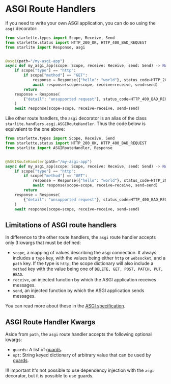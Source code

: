 # ASGI Route Handlers

If you need to write your own ASGI application, you can do so using the `asgi` decorator:

```python
from starlette.types import Scope, Receive, Send
from starlette.status import HTTP_200_OK, HTTP_400_BAD_REQUEST
from starlite import Response, asgi


@asgi(path="/my-asgi-app")
async def my_asgi_app(scope: Scope, receive: Receive, send: Send) -> None:
    if scope["type"] == "http":
        if scope["method"] == "GET":
            response = Response({"hello": "world"}, status_code=HTTP_200_OK)
            await response(scope=scope, receive=receive, send=send)
        return
    response = Response(
        {"detail": "unsupported request"}, status_code=HTTP_400_BAD_REQUEST
    )
    await response(scope=scope, receive=receive, send=send)
```

Like other route handlers, the `asgi` decorator is an alias of the class `starlite.handlers.asgi.ASGIRouteHandler`. Thus
the code below is equivalent to the one above:

```python
from starlette.types import Scope, Receive, Send
from starlette.status import HTTP_200_OK, HTTP_400_BAD_REQUEST
from starlite import ASGIRouteHandler, Response


@ASGIRouteHandler(path="/my-asgi-app")
async def my_asgi_app(scope: Scope, receive: Receive, send: Send) -> None:
    if scope["type"] == "http":
        if scope["method"] == "GET":
            response = Response({"hello": "world"}, status_code=HTTP_200_OK)
            await response(scope=scope, receive=receive, send=send)
        return
    response = Response(
        {"detail": "unsupported request"}, status_code=HTTP_400_BAD_REQUEST
    )
    await response(scope=scope, receive=receive, send=send)
```

## Limitations of ASGI route handlers

In difference to the other route handlers, the `asgi` route handler accepts only 3 kwargs that must be defined:

- `scope`, a mapping of values describing the asgi connection. It always includes a `type` key, with the values being
  either `http` or `websocket`, and a `path` key. If the type is `http`, the scope dictionary will also include
  a `method` key with the value being one of `DELETE, GET, POST, PATCH, PUT, HEAD`.
- `receive`, an injected function by which the ASGI application receives messages.
- `send`, an injected function by which the ASGI application sends messages.

You can read more about these in the [ASGI specification](https://asgi.readthedocs.io/en/latest/specs/main.html).

## ASGI Route Handler Kwargs

Aside from `path`, the `asgi` route handler accepts the following optional kwargs:

- `guards`: A list of [guards](../9-guards.md).
- `opt`: String keyed dictionary of arbitrary value that can be used by [guards](../9-guards.md).

<!-- prettier-ignore -->
!!! important
    It's not possible to use dependency injection with the `asgi` decorator, but it is possible to use guards.
